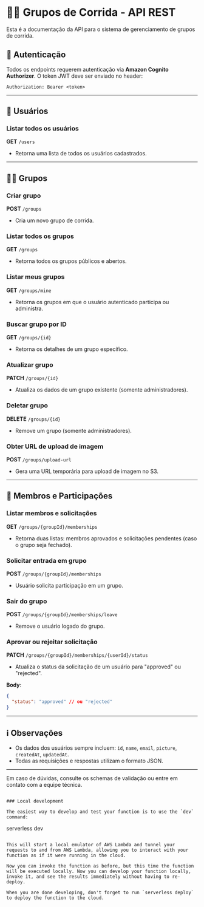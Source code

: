 # 🏃‍♂️ Grupos de Corrida - API REST

Esta é a documentação da API para o sistema de gerenciamento de grupos de corrida.

## 🔐 Autenticação

Todos os endpoints requerem autenticação via **Amazon Cognito Authorizer**.
O token JWT deve ser enviado no header:

```http
Authorization: Bearer <token>
```

---

## 👤 Usuários

### Listar todos os usuários

**GET** `/users`

- Retorna uma lista de todos os usuários cadastrados.

---

## 🏃‍♂️ Grupos

### Criar grupo

**POST** `/groups`

- Cria um novo grupo de corrida.

### Listar todos os grupos

**GET** `/groups`

- Retorna todos os grupos públicos e abertos.

### Listar meus grupos

**GET** `/groups/mine`

- Retorna os grupos em que o usuário autenticado participa ou administra.

### Buscar grupo por ID

**GET** `/groups/{id}`

- Retorna os detalhes de um grupo específico.

### Atualizar grupo

**PATCH** `/groups/{id}`

- Atualiza os dados de um grupo existente (somente administradores).

### Deletar grupo

**DELETE** `/groups/{id}`

- Remove um grupo (somente administradores).

### Obter URL de upload de imagem

**POST** `/groups/upload-url`

- Gera uma URL temporária para upload de imagem no S3.

---

## 👥 Membros e Participações

### Listar membros e solicitações

**GET** `/groups/{groupId}/memberships`

- Retorna duas listas: membros aprovados e solicitações pendentes (caso o grupo seja fechado).

### Solicitar entrada em grupo

**POST** `/groups/{groupId}/memberships`

- Usuário solicita participação em um grupo.

### Sair do grupo

**POST** `/groups/{groupId}/memberships/leave`

- Remove o usuário logado do grupo.

### Aprovar ou rejeitar solicitação

**PATCH** `/groups/{groupId}/memberships/{userId}/status`

- Atualiza o status da solicitação de um usuário para "approved" ou "rejected".

**Body**:

```json
{
  "status": "approved" // ou "rejected"
}
```

---

## ℹ️ Observações

- Os dados dos usuários sempre incluem: `id`, `name`, `email`, `picture`, `createdAt`, `updatedAt`.
- Todas as requisições e respostas utilizam o formato JSON.

---

Em caso de dúvidas, consulte os schemas de validação ou entre em contato com a equipe técnica.

```

### Local development

The easiest way to develop and test your function is to use the `dev` command:

```

serverless dev

```

This will start a local emulator of AWS Lambda and tunnel your requests to and from AWS Lambda, allowing you to interact with your function as if it were running in the cloud.

Now you can invoke the function as before, but this time the function will be executed locally. Now you can develop your function locally, invoke it, and see the results immediately without having to re-deploy.

When you are done developing, don't forget to run `serverless deploy` to deploy the function to the cloud.
```
